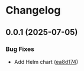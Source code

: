 # Changelog

## 0.0.1 (2025-07-05)


### Bug Fixes

* Add Helm chart ([ea8d174](https://github.com/bodgit/nri-plugin-runtime/commit/ea8d174f895ed3877161aa7b5e49b9bc16131405))
